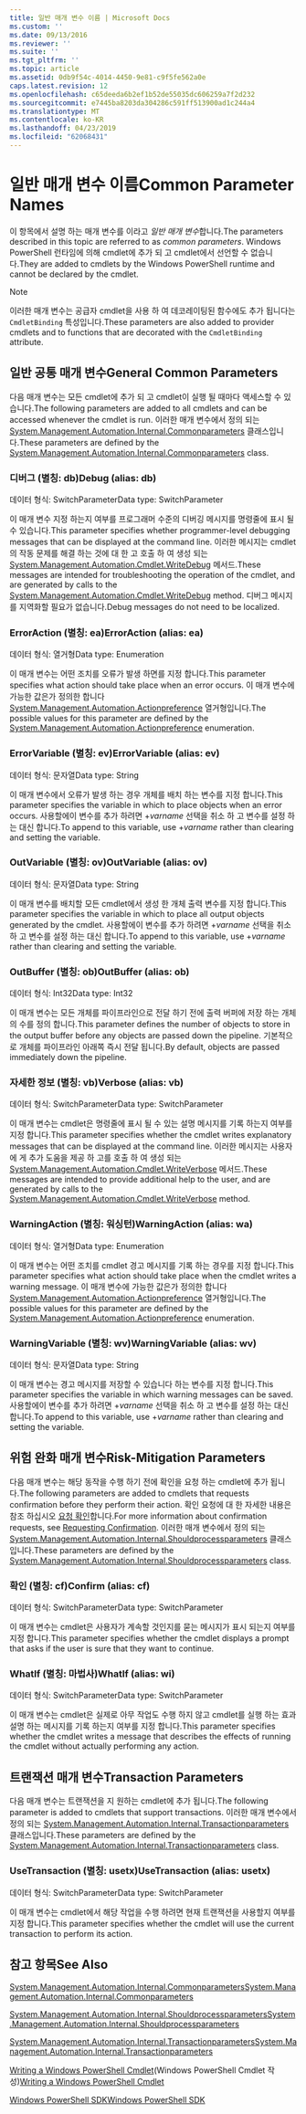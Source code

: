 ```yaml
---
title: 일반 매개 변수 이름 | Microsoft Docs
ms.custom: ''
ms.date: 09/13/2016
ms.reviewer: ''
ms.suite: ''
ms.tgt_pltfrm: ''
ms.topic: article
ms.assetid: 0db9f54c-4014-4450-9e81-c9f5fe562a0e
caps.latest.revision: 12
ms.openlocfilehash: c65deeda6b2ef1b52de55035dc606259a7f2d232
ms.sourcegitcommit: e7445ba8203da304286c591ff513900ad1c244a4
ms.translationtype: MT
ms.contentlocale: ko-KR
ms.lasthandoff: 04/23/2019
ms.locfileid: "62068431"
---
```

# <a name="common-parameter-names"></a><span data-ttu-id="ae7ea-102">일반 매개 변수 이름</span><span class="sxs-lookup"><span data-stu-id="ae7ea-102">Common Parameter Names</span></span>

<span data-ttu-id="ae7ea-103">이 항목에서 설명 하는 매개 변수를 이라고 *일반 매개 변수*합니다.</span><span class="sxs-lookup"><span data-stu-id="ae7ea-103">The parameters described in this topic are referred to as *common parameters*.</span></span> <span data-ttu-id="ae7ea-104">Windows PowerShell 런타임에 의해 cmdlet에 추가 되 고 cmdlet에서 선언할 수 없습니다.</span><span class="sxs-lookup"><span data-stu-id="ae7ea-104">They are added to cmdlets by the Windows PowerShell runtime and cannot be declared by the cmdlet.</span></span>

> [!NOTE]
> <span data-ttu-id="ae7ea-105">이러한 매개 변수는 공급자 cmdlet을 사용 하 여 데코레이팅된 함수에도 추가 됩니다는 `CmdletBinding` 특성입니다.</span><span class="sxs-lookup"><span data-stu-id="ae7ea-105">These parameters are also added to provider cmdlets and to functions that are decorated with the `CmdletBinding` attribute.</span></span>

## <a name="general-common-parameters"></a><span data-ttu-id="ae7ea-106">일반 공통 매개 변수</span><span class="sxs-lookup"><span data-stu-id="ae7ea-106">General Common Parameters</span></span>

<span data-ttu-id="ae7ea-107">다음 매개 변수는 모든 cmdlet에 추가 되 고 cmdlet이 실행 될 때마다 액세스할 수 있습니다.</span><span class="sxs-lookup"><span data-stu-id="ae7ea-107">The following parameters are added to all cmdlets and can be accessed whenever the cmdlet is run.</span></span> <span data-ttu-id="ae7ea-108">이러한 매개 변수에서 정의 되는 [System.Management.Automation.Internal.Commonparameters](/dotnet/api/System.Management.Automation.Internal.CommonParameters) 클래스입니다.</span><span class="sxs-lookup"><span data-stu-id="ae7ea-108">These parameters are defined by the [System.Management.Automation.Internal.Commonparameters](/dotnet/api/System.Management.Automation.Internal.CommonParameters) class.</span></span>

### <a name="debug-alias-db"></a><span data-ttu-id="ae7ea-109">디버그 (별칭: db)</span><span class="sxs-lookup"><span data-stu-id="ae7ea-109">Debug (alias: db)</span></span>

<span data-ttu-id="ae7ea-110">데이터 형식: SwitchParameter</span><span class="sxs-lookup"><span data-stu-id="ae7ea-110">Data type: SwitchParameter</span></span>

<span data-ttu-id="ae7ea-111">이 매개 변수 지정 하는지 여부를 프로그래머 수준의 디버깅 메시지를 명령줄에 표시 될 수 있습니다.</span><span class="sxs-lookup"><span data-stu-id="ae7ea-111">This parameter specifies whether programmer-level debugging messages that can be displayed at the command line.</span></span> <span data-ttu-id="ae7ea-112">이러한 메시지는 cmdlet의 작동 문제를 해결 하는 것에 대 한 고 호출 하 여 생성 되는 [System.Management.Automation.Cmdlet.WriteDebug](/dotnet/api/System.Management.Automation.Cmdlet.WriteDebug) 메서드.</span><span class="sxs-lookup"><span data-stu-id="ae7ea-112">These messages are intended for troubleshooting the operation of the cmdlet, and are generated by calls to the [System.Management.Automation.Cmdlet.WriteDebug](/dotnet/api/System.Management.Automation.Cmdlet.WriteDebug) method.</span></span> <span data-ttu-id="ae7ea-113">디버그 메시지를 지역화할 필요가 없습니다.</span><span class="sxs-lookup"><span data-stu-id="ae7ea-113">Debug messages do not need to be localized.</span></span>

### <a name="erroraction-alias-ea"></a><span data-ttu-id="ae7ea-114">ErrorAction (별칭: ea)</span><span class="sxs-lookup"><span data-stu-id="ae7ea-114">ErrorAction (alias: ea)</span></span>

<span data-ttu-id="ae7ea-115">데이터 형식: 열거형</span><span class="sxs-lookup"><span data-stu-id="ae7ea-115">Data type: Enumeration</span></span>

<span data-ttu-id="ae7ea-116">이 매개 변수는 어떤 조치를 오류가 발생 하면를 지정 합니다.</span><span class="sxs-lookup"><span data-stu-id="ae7ea-116">This parameter specifies what action should take place when an error occurs.</span></span> <span data-ttu-id="ae7ea-117">이 매개 변수에 가능한 값은가 정의한 합니다 [System.Management.Automation.Actionpreference](/dotnet/api/System.Management.Automation.ActionPreference) 열거형입니다.</span><span class="sxs-lookup"><span data-stu-id="ae7ea-117">The possible values for this parameter are defined by the [System.Management.Automation.Actionpreference](/dotnet/api/System.Management.Automation.ActionPreference) enumeration.</span></span>

### <a name="errorvariable-alias-ev"></a><span data-ttu-id="ae7ea-118">ErrorVariable (별칭: ev)</span><span class="sxs-lookup"><span data-stu-id="ae7ea-118">ErrorVariable (alias: ev)</span></span>

<span data-ttu-id="ae7ea-119">데이터 형식: 문자열</span><span class="sxs-lookup"><span data-stu-id="ae7ea-119">Data type: String</span></span>

<span data-ttu-id="ae7ea-120">이 매개 변수에서 오류가 발생 하는 경우 개체를 배치 하는 변수를 지정 합니다.</span><span class="sxs-lookup"><span data-stu-id="ae7ea-120">This parameter specifies the variable in which to place objects when an error occurs.</span></span> <span data-ttu-id="ae7ea-121">사용할에이 변수를 추가 하려면 +*varname* 선택을 취소 하 고 변수를 설정 하는 대신 합니다.</span><span class="sxs-lookup"><span data-stu-id="ae7ea-121">To append to this variable, use +*varname* rather than clearing and setting the variable.</span></span>

### <a name="outvariable-alias-ov"></a><span data-ttu-id="ae7ea-122">OutVariable (별칭: ov)</span><span class="sxs-lookup"><span data-stu-id="ae7ea-122">OutVariable (alias: ov)</span></span>

<span data-ttu-id="ae7ea-123">데이터 형식: 문자열</span><span class="sxs-lookup"><span data-stu-id="ae7ea-123">Data type: String</span></span>

<span data-ttu-id="ae7ea-124">이 매개 변수를 배치할 모든 cmdlet에서 생성 한 개체 출력 변수를 지정 합니다.</span><span class="sxs-lookup"><span data-stu-id="ae7ea-124">This parameter specifies the variable in which to place all output objects generated by the cmdlet.</span></span> <span data-ttu-id="ae7ea-125">사용할에이 변수를 추가 하려면 +*varname* 선택을 취소 하 고 변수를 설정 하는 대신 합니다.</span><span class="sxs-lookup"><span data-stu-id="ae7ea-125">To append to this variable, use +*varname* rather than clearing and setting the variable.</span></span>

### <a name="outbuffer-alias-ob"></a><span data-ttu-id="ae7ea-126">OutBuffer (별칭: ob)</span><span class="sxs-lookup"><span data-stu-id="ae7ea-126">OutBuffer (alias: ob)</span></span>

<span data-ttu-id="ae7ea-127">데이터 형식: Int32</span><span class="sxs-lookup"><span data-stu-id="ae7ea-127">Data type: Int32</span></span>

<span data-ttu-id="ae7ea-128">이 매개 변수는 모든 개체를 파이프라인으로 전달 하기 전에 출력 버퍼에 저장 하는 개체의 수를 정의 합니다.</span><span class="sxs-lookup"><span data-stu-id="ae7ea-128">This parameter defines the number of objects to store in the output buffer before any objects are passed down the pipeline.</span></span> <span data-ttu-id="ae7ea-129">기본적으로 개체를 파이프라인 아래쪽 즉시 전달 됩니다.</span><span class="sxs-lookup"><span data-stu-id="ae7ea-129">By default, objects are passed immediately down the pipeline.</span></span>

### <a name="verbose-alias-vb"></a><span data-ttu-id="ae7ea-130">자세한 정보 (별칭: vb)</span><span class="sxs-lookup"><span data-stu-id="ae7ea-130">Verbose (alias: vb)</span></span>

<span data-ttu-id="ae7ea-131">데이터 형식: SwitchParameter</span><span class="sxs-lookup"><span data-stu-id="ae7ea-131">Data type: SwitchParameter</span></span>

<span data-ttu-id="ae7ea-132">이 매개 변수는 cmdlet은 명령줄에 표시 될 수 있는 설명 메시지를 기록 하는지 여부를 지정 합니다.</span><span class="sxs-lookup"><span data-stu-id="ae7ea-132">This parameter specifies whether the cmdlet writes explanatory messages that can be displayed at the command line.</span></span> <span data-ttu-id="ae7ea-133">이러한 메시지는 사용자에 게 추가 도움을 제공 하 고를 호출 하 여 생성 되는 [System.Management.Automation.Cmdlet.WriteVerbose](/dotnet/api/System.Management.Automation.Cmdlet.WriteVerbose) 메서드.</span><span class="sxs-lookup"><span data-stu-id="ae7ea-133">These messages are intended to provide additional help to the user, and are generated by calls to the [System.Management.Automation.Cmdlet.WriteVerbose](/dotnet/api/System.Management.Automation.Cmdlet.WriteVerbose) method.</span></span>

### <a name="warningaction-alias-wa"></a><span data-ttu-id="ae7ea-134">WarningAction (별칭: 워싱턴)</span><span class="sxs-lookup"><span data-stu-id="ae7ea-134">WarningAction (alias: wa)</span></span>

<span data-ttu-id="ae7ea-135">데이터 형식: 열거형</span><span class="sxs-lookup"><span data-stu-id="ae7ea-135">Data type: Enumeration</span></span>

<span data-ttu-id="ae7ea-136">이 매개 변수는 어떤 조치를 cmdlet 경고 메시지를 기록 하는 경우를 지정 합니다.</span><span class="sxs-lookup"><span data-stu-id="ae7ea-136">This parameter specifies what action should take place when the cmdlet writes a warning message.</span></span> <span data-ttu-id="ae7ea-137">이 매개 변수에 가능한 값은가 정의한 합니다 [System.Management.Automation.Actionpreference](/dotnet/api/System.Management.Automation.ActionPreference) 열거형입니다.</span><span class="sxs-lookup"><span data-stu-id="ae7ea-137">The possible values for this parameter are defined by the [System.Management.Automation.Actionpreference](/dotnet/api/System.Management.Automation.ActionPreference) enumeration.</span></span>

### <a name="warningvariable-alias-wv"></a><span data-ttu-id="ae7ea-138">WarningVariable (별칭: wv)</span><span class="sxs-lookup"><span data-stu-id="ae7ea-138">WarningVariable (alias: wv)</span></span>

<span data-ttu-id="ae7ea-139">데이터 형식: 문자열</span><span class="sxs-lookup"><span data-stu-id="ae7ea-139">Data type: String</span></span>

<span data-ttu-id="ae7ea-140">이 매개 변수는 경고 메시지를 저장할 수 있습니다 하는 변수를 지정 합니다.</span><span class="sxs-lookup"><span data-stu-id="ae7ea-140">This parameter specifies the variable in which warning messages can be saved.</span></span> <span data-ttu-id="ae7ea-141">사용할에이 변수를 추가 하려면 +*varname* 선택을 취소 하 고 변수를 설정 하는 대신 합니다.</span><span class="sxs-lookup"><span data-stu-id="ae7ea-141">To append to this variable, use +*varname* rather than clearing and setting the variable.</span></span>

## <a name="risk-mitigation-parameters"></a><span data-ttu-id="ae7ea-142">위험 완화 매개 변수</span><span class="sxs-lookup"><span data-stu-id="ae7ea-142">Risk-Mitigation Parameters</span></span>

<span data-ttu-id="ae7ea-143">다음 매개 변수는 해당 동작을 수행 하기 전에 확인을 요청 하는 cmdlet에 추가 됩니다.</span><span class="sxs-lookup"><span data-stu-id="ae7ea-143">The following parameters are added to cmdlets that requests confirmation before they perform their action.</span></span> <span data-ttu-id="ae7ea-144">확인 요청에 대 한 자세한 내용은 참조 하십시오 [요청 확인](./requesting-confirmation-from-cmdlets.md)합니다.</span><span class="sxs-lookup"><span data-stu-id="ae7ea-144">For more information about confirmation requests, see [Requesting Confirmation](./requesting-confirmation-from-cmdlets.md).</span></span> <span data-ttu-id="ae7ea-145">이러한 매개 변수에서 정의 되는 [System.Management.Automation.Internal.Shouldprocessparameters](/dotnet/api/System.Management.Automation.Internal.ShouldProcessParameters) 클래스입니다.</span><span class="sxs-lookup"><span data-stu-id="ae7ea-145">These parameters are defined by the [System.Management.Automation.Internal.Shouldprocessparameters](/dotnet/api/System.Management.Automation.Internal.ShouldProcessParameters) class.</span></span>

### <a name="confirm-alias-cf"></a><span data-ttu-id="ae7ea-146">확인 (별칭: cf)</span><span class="sxs-lookup"><span data-stu-id="ae7ea-146">Confirm (alias: cf)</span></span>

<span data-ttu-id="ae7ea-147">데이터 형식: SwitchParameter</span><span class="sxs-lookup"><span data-stu-id="ae7ea-147">Data type: SwitchParameter</span></span>

<span data-ttu-id="ae7ea-148">이 매개 변수는 cmdlet은 사용자가 계속할 것인지를 묻는 메시지가 표시 되는지 여부를 지정 합니다.</span><span class="sxs-lookup"><span data-stu-id="ae7ea-148">This parameter specifies whether the cmdlet displays a prompt that asks if the user is sure that they want to continue.</span></span>

### <a name="whatif-alias-wi"></a><span data-ttu-id="ae7ea-149">WhatIf (별칭: 마법사)</span><span class="sxs-lookup"><span data-stu-id="ae7ea-149">WhatIf (alias: wi)</span></span>

<span data-ttu-id="ae7ea-150">데이터 형식: SwitchParameter</span><span class="sxs-lookup"><span data-stu-id="ae7ea-150">Data type: SwitchParameter</span></span>

<span data-ttu-id="ae7ea-151">이 매개 변수는 cmdlet은 실제로 아무 작업도 수행 하지 않고 cmdlet를 실행 하는 효과 설명 하는 메시지를 기록 하는지 여부를 지정 합니다.</span><span class="sxs-lookup"><span data-stu-id="ae7ea-151">This parameter specifies whether the cmdlet writes a message that describes the effects of running the cmdlet without actually performing any action.</span></span>

## <a name="transaction-parameters"></a><span data-ttu-id="ae7ea-152">트랜잭션 매개 변수</span><span class="sxs-lookup"><span data-stu-id="ae7ea-152">Transaction Parameters</span></span>

<span data-ttu-id="ae7ea-153">다음 매개 변수는 트랜잭션을 지 원하는 cmdlet에 추가 됩니다.</span><span class="sxs-lookup"><span data-stu-id="ae7ea-153">The following parameter is added to cmdlets that support transactions.</span></span> <span data-ttu-id="ae7ea-154">이러한 매개 변수에서 정의 되는 [System.Management.Automation.Internal.Transactionparameters](/dotnet/api/System.Management.Automation.Internal.TransactionParameters) 클래스입니다.</span><span class="sxs-lookup"><span data-stu-id="ae7ea-154">These parameters are defined by the [System.Management.Automation.Internal.Transactionparameters](/dotnet/api/System.Management.Automation.Internal.TransactionParameters) class.</span></span>

### <a name="usetransaction-alias-usetx"></a><span data-ttu-id="ae7ea-155">UseTransaction (별칭: usetx)</span><span class="sxs-lookup"><span data-stu-id="ae7ea-155">UseTransaction (alias: usetx)</span></span>

<span data-ttu-id="ae7ea-156">데이터 형식: SwitchParameter</span><span class="sxs-lookup"><span data-stu-id="ae7ea-156">Data type: SwitchParameter</span></span>

<span data-ttu-id="ae7ea-157">이 매개 변수는 cmdlet에서 해당 작업을 수행 하려면 현재 트랜잭션을 사용할지 여부를 지정 합니다.</span><span class="sxs-lookup"><span data-stu-id="ae7ea-157">This parameter specifies whether the cmdlet will use the current transaction to perform its action.</span></span>

## <a name="see-also"></a><span data-ttu-id="ae7ea-158">참고 항목</span><span class="sxs-lookup"><span data-stu-id="ae7ea-158">See Also</span></span>

[<span data-ttu-id="ae7ea-159">System.Management.Automation.Internal.Commonparameters</span><span class="sxs-lookup"><span data-stu-id="ae7ea-159">System.Management.Automation.Internal.Commonparameters</span></span>](/dotnet/api/System.Management.Automation.Internal.CommonParameters)

[<span data-ttu-id="ae7ea-160">System.Management.Automation.Internal.Shouldprocessparameters</span><span class="sxs-lookup"><span data-stu-id="ae7ea-160">System.Management.Automation.Internal.Shouldprocessparameters</span></span>](/dotnet/api/System.Management.Automation.Internal.ShouldProcessParameters)

[<span data-ttu-id="ae7ea-161">System.Management.Automation.Internal.Transactionparameters</span><span class="sxs-lookup"><span data-stu-id="ae7ea-161">System.Management.Automation.Internal.Transactionparameters</span></span>](/dotnet/api/System.Management.Automation.Internal.TransactionParameters)

<span data-ttu-id="ae7ea-162">[Writing a Windows PowerShell Cmdlet](./writing-a-windows-powershell-cmdlet.md)(Windows PowerShell Cmdlet 작성)</span><span class="sxs-lookup"><span data-stu-id="ae7ea-162">[Writing a Windows PowerShell Cmdlet](./writing-a-windows-powershell-cmdlet.md)</span></span>

[<span data-ttu-id="ae7ea-163">Windows PowerShell SDK</span><span class="sxs-lookup"><span data-stu-id="ae7ea-163">Windows PowerShell SDK</span></span>](../windows-powershell-reference.md)

